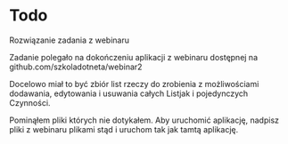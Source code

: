 # Todo
Rozwiązanie zadania z webinaru

Zadanie polegało na dokończeniu aplikacji z webinaru dostępnej na github.com/szkoladotneta/webinar2

Docelowo miał to być zbiór list rzeczy do zrobienia z możliwościami dodawania, edytowania i usuwania całych Listjak i pojedynczych Czynności.

Pominąłem pliki których nie dotykałem. Aby uruchomić aplikację, nadpisz pliki z webinaru plikami stąd i uruchom tak jak tamtą aplikację.
